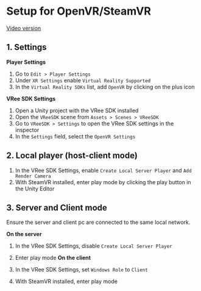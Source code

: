 # Setup for OpenVR/SteamVR

[Video version](https://www.youtube.com/watch?v=n6IlzNkGBnw)

## 1. Settings

**Player Settings**

  1. Go to `Edit > Player Settings`
  1. Under `XR Settings` enable `Virtual Reality Supported`
  1. In the `Virtual Reality SDKs` list, add `OpenVR` by clicking on the plus icon

**VRee SDK Settings**

  1. Open a Unity project with the VRee SDK installed
  1. Open the `VReeSDK` scene from `Assets > Scenes > VReeSDK`
  1. Go to `VReeSDK > Settings` to open the VRee SDK settings in the inspector
  1. In the `Settings` field, select the `OpenVR Settings`

## 2. Local player (host-client mode)

1. In the VRee SDK Settings, enable `Create Local Server Player` and `Add Render Camera`
1. With SteamVR installed, enter play mode by clicking the play button in the Unity Editor

## 3. Server and Client mode

Ensure the server and client pc are connected to the same local network.

**On the server**

  1. In the VRee SDK Settings, disable `Create Local Server Player`
  2. Enter play mode
**On the client**

  1. In the VRee SDK Settings, set `Windows Role` to `Client`
  1. With SteamVR installed, enter play mode
